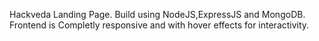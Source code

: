 Hackveda Landing Page.
Build using NodeJS,ExpressJS and MongoDB.
Frontend is Completly responsive and with hover effects for interactivity.
